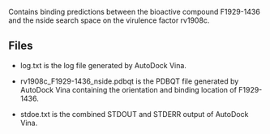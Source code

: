 Contains binding predictions between the bioactive compound F1929-1436 and the nside search space on the virulence factor rv1908c.

## Files

- log.txt is the log file generated by AutoDock Vina.

- rv1908c_F1929-1436_nside.pdbqt is the PDBQT file generated by AutoDock Vina containing the orientation and binding location of F1929-1436.

- stdoe.txt is the combined STDOUT and STDERR output of AutoDock Vina.

